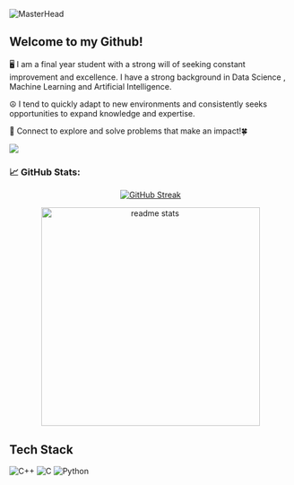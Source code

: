 ![MasterHead](https://github.com/user-attachments/assets/33205941-1004-4438-a933-0db084b36a47)
## Welcome to my Github!

🖥 I am a final year student with a strong will of seeking constant improvement and excellence. I have a strong background in Data Science , Machine Learning and Artificial Intelligence.

☮ I tend to quickly adapt to new environments and consistently seeks opportunities to expand knowledge and expertise.

🤝 Connect to explore and solve problems that make an impact!🍀

![](https://komarev.com/ghpvc/?username=aniruduh)

### 📈 GitHub Stats:

<p align="center">
<a href="https://git.io/streak-stats"><img src="https://streak-stats.demolab.com?user=aniruduh&theme=tokyonight&border_radius=5" alt="GitHub Streak" /></a>
</p>

<p align="center" dir="auto" <img style="max-width: 100%;" src="https://github-readme-stats.vercel.app/api?username=aniruduh&show_icons=true&theme=tokyonight" />
  <img width=390 src="https://github-readme-stats.vercel.app/api?username=aniruduh&show_icons=true&theme=tokyonight&rank_icon=github&border_radius=10" alt="readme stats" />
<p>

## Tech Stack

![C++](https://img.shields.io/badge/c++-%2300599C.svg?style=for-the-badge&logo=c%2B%2B&logoColor=white)
![C](https://img.shields.io/badge/C-%23A8B9CC.svg?style=for-the-badge&logo=c&logoColor=white)
![Python](https://img.shields.io/badge/python-%233776AB?style=for-the-badge&logo=python&logoColor=%23FFD43B) 
